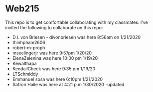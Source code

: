 # Web215

This repo is to get comfortable collaborating with my classmates. I’ve invited the following to collaborate on this repo:

-	D.I. von Briesen - divonbriesen was here 8:56am on 1/21/2020
-	thinhpham2606
-	robert-m-proph
-	mseelingerjr was here 9:57pm 1/20/20
-	ElenaZelenina was here 10:00 pm 1/19/20
-	Kewalthapa
-	KendallCheek was here 9:35 pm 1/19/20
-	LTSchmiddy
-  Emmanuel sosa was here 6:10pm 1/21/2020
-  Safron Haile was here at 4:21 p.m 1/30/2020 -updated


   

